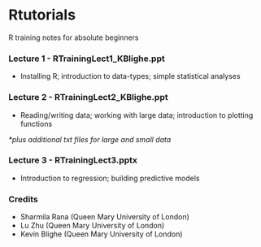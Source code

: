 # Rtutorials
R training notes for absolute beginners

<h3>Lecture 1 - RTrainingLect1_KBlighe.ppt</h3>
<ul><li>Installing R; introduction to data-types; simple statistical analyses</li></ul>

<h3>Lecture 2 - RTrainingLect2_KBlighe.ppt</h3>
<ul><li>Reading/writing data; working with large data; introduction to plotting functions</li></ul>
<i>*plus additional txt files for large and small data</i>

<h3>Lecture 3 - RTrainingLect3.pptx</h3>
<ul><li>Introduction to regression; building predictive models</li></ul>

<h3>Credits</h3>
<ul>
  <li>Sharmila Rana (Queen Mary University of London)</li>
  <li>Lu Zhu (Queen Mary University of London)</li>
  <li>Kevin Blighe (Queen Mary University of London)</li>
</ul>
